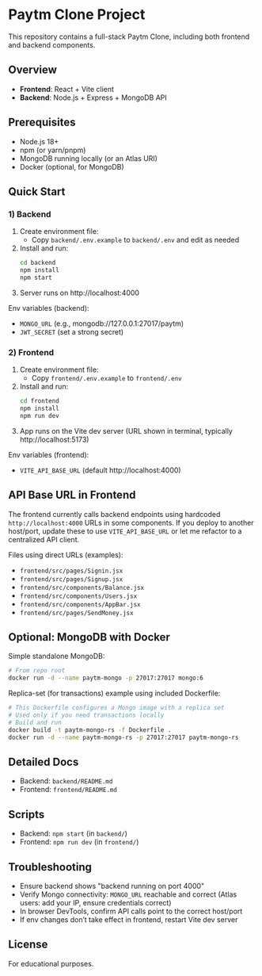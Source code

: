 # Paytm Clone Project

This repository contains a full-stack Paytm Clone, including both frontend and backend components.

## Overview

- **Frontend**: React + Vite client
- **Backend**: Node.js + Express + MongoDB API

## Prerequisites

- Node.js 18+
- npm (or yarn/pnpm)
- MongoDB running locally (or an Atlas URI)
- Docker (optional, for MongoDB)

## Quick Start

### 1) Backend

1. Create environment file:
   - Copy `backend/.env.example` to `backend/.env` and edit as needed
2. Install and run:
   ```bash
   cd backend
   npm install
   npm start
   ```
3. Server runs on http://localhost:4000

Env variables (backend):

- `MONGO_URL` (e.g., mongodb://127.0.0.1:27017/paytm)
- `JWT_SECRET` (set a strong secret)

### 2) Frontend

1. Create environment file:
   - Copy `frontend/.env.example` to `frontend/.env`
2. Install and run:
   ```bash
   cd frontend
   npm install
   npm run dev
   ```
3. App runs on the Vite dev server (URL shown in terminal, typically http://localhost:5173)

Env variables (frontend):

- `VITE_API_BASE_URL` (default http://localhost:4000)

## API Base URL in Frontend

The frontend currently calls backend endpoints using hardcoded `http://localhost:4000` URLs in some components.
If you deploy to another host/port, update these to use `VITE_API_BASE_URL` or let me refactor to a centralized API client.

Files using direct URLs (examples):

- `frontend/src/pages/Signin.jsx`
- `frontend/src/pages/Signup.jsx`
- `frontend/src/components/Balance.jsx`
- `frontend/src/components/Users.jsx`
- `frontend/src/components/AppBar.jsx`
- `frontend/src/pages/SendMoney.jsx`

## Optional: MongoDB with Docker

Simple standalone MongoDB:

```bash
# From repo root
docker run -d --name paytm-mongo -p 27017:27017 mongo:6
```

Replica-set (for transactions) example using included Dockerfile:

```bash
# This Dockerfile configures a Mongo image with a replica set
# Used only if you need transactions locally
# Build and run
docker build -t paytm-mongo-rs -f Dockerfile .
docker run -d --name paytm-mongo-rs -p 27017:27017 paytm-mongo-rs
```

## Detailed Docs

- Backend: `backend/README.md`
- Frontend: `frontend/README.md`

## Scripts

- Backend: `npm start` (in `backend/`)
- Frontend: `npm run dev` (in `frontend/`)

## Troubleshooting

- Ensure backend shows "backend running on port 4000"
- Verify Mongo connectivity: `MONGO_URL` reachable and correct (Atlas users: add your IP, ensure credentials correct)
- In browser DevTools, confirm API calls point to the correct host/port
- If env changes don’t take effect in frontend, restart Vite dev server

## License

For educational purposes.
